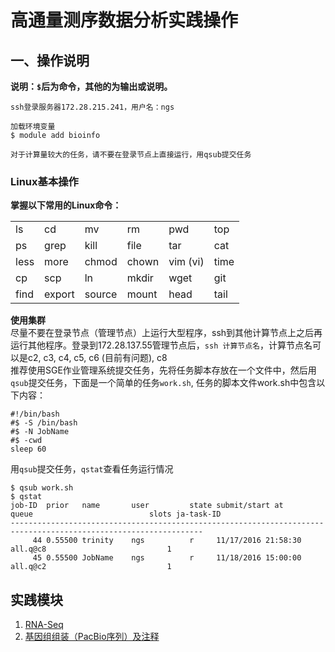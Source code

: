 # 高通量测序数据分析实践操作  

## 一、操作说明    


**说明：`$`后为命令，其他的为输出或说明。**  

```
ssh登录服务器172.28.215.241，用户名：ngs

加载环境变量
$ module add bioinfo

对于计算量较大的任务，请不要在登录节点上直接运行，用qsub提交任务
```
### Linux基本操作  

**掌握以下常用的Linux命令：**

|  |  |  |  |  |   |   
|  --- | --- | --- | --- | --- | ---  |
|  ls | cd | mv | rm | pwd | top  |
|  ps | grep | kill | file | tar | cat  |
|  less | more | chmod | chown | vim (vi) | time  |
|  cp | scp | ln | mkdir | wget | git  |
|  find | export | source | mount | head | tail  |

**使用集群**  
尽量不要在登录节点（管理节点）上运行大型程序，ssh到其他计算节点上之后再运行其他程序。登录到172.28.137.55管理节点后，`ssh 计算节点名`，计算节点名可以是c2, c3, c4, c5, c6 (目前有问题), c8  
推荐使用SGE作业管理系统提交任务，先将任务脚本存放在一个文件中，然后用`qsub`提交任务，下面是一个简单的任务`work.sh`, 任务的脚本文件work.sh中包含以下内容：  

```
#!/bin/bash
#$ -S /bin/bash
#$ -N JobName
#$ -cwd
sleep 60
```

用`qsub`提交任务，`qstat`查看任务运行情况  

```
$ qsub work.sh
$ qstat
job-ID  prior   name       user         state submit/start at     queue                          slots ja-task-ID 
-----------------------------------------------------------------------------------------------------------------
     44 0.55500 trinity    ngs          r     11/17/2016 21:58:30 all.q@c8                           1        
     45 0.55500 JobName    ngs          r     11/18/2016 15:00:00 all.q@c2                           1        

```

## 实践模块  
1. [RNA-Seq](https://github.com/lukeping/NGS/blob/master/RNA-Seq.md)  
2. [基因组组装（PacBio序列）及注释](https://github.com/lukeping/NGS/blob/master/pacbio_assem.md)  
